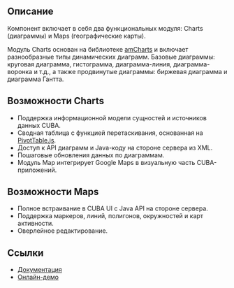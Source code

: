 ## Описание
Компонент включает в себя два функциональных модуля: Charts (диаграммы) и Maps (географические карты).

Модуль Charts основан на библиотеке [amCharts](http://www.amcharts.com) и включает разнообразные типы динамических диаграмм. Базовые диаграммы: круговая диаграмма, гистограмма, диаграмма-линия, диаграмма-воронка и т.д., а также продвинутые диаграммы: биржевая диаграмма и диаграмма Гантта.

## Возможности Charts
- Поддержка информационной модели сущностей и источников данных CUBA.
- Сводная таблица с функцией перетаскивания, основанная на [PivotTable.js](https://github.com/nicolaskruchten/pivottable).
- Доступ к API диаграмм и Java-коду на стороне сервера из XML.
- Пошаговые обновления данных по диаграммам. 
- Модуль Map интегрирует Google Maps в визуальную часть CUBA-приложений.

## Возможности Maps 
- Полное встраивание в CUBA UI с Java API на стороне сервера.
- Поддержка маркеров, линий, полигонов, окружностей и карт активности.
- Оверлейное редактирование.

## Ссылки
- [Документация](https://doc.cuba-platform.com/charts-latest-ru/)
- [Онлайн-демо](https://demo10.cuba-platform.com/sampler/#main)